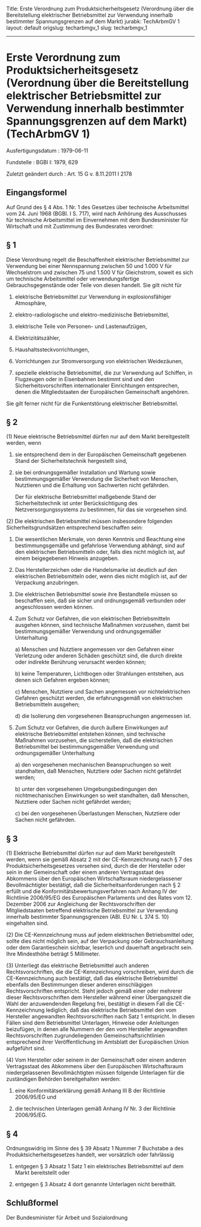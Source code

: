 Title: Erste Verordnung zum Produktsicherheitsgesetz (Verordnung über die Bereitstellung
  elektrischer Betriebsmittel zur Verwendung innerhalb bestimmter Spannungsgrenzen
  auf dem Markt)
jurabk: TechArbmGV 1
layout: default
origslug: techarbmgv_1
slug: techarbmgv_1

---

# Erste Verordnung zum Produktsicherheitsgesetz (Verordnung über die Bereitstellung elektrischer Betriebsmittel zur Verwendung innerhalb bestimmter Spannungsgrenzen auf dem Markt) (TechArbmGV 1)

Ausfertigungsdatum
:   1979-06-11

Fundstelle
:   BGBl I: 1979, 629

Zuletzt geändert durch
:   Art. 15 G v. 8.11.2011 I 2178


## Eingangsformel

Auf Grund des § 4 Abs. 1 Nr. 1 des Gesetzes über technische
Arbeitsmittel vom 24. Juni 1968 (BGBl. I S. 717), wird nach Anhörung
des Ausschusses für technische Arbeitsmittel im Einvernehmen mit dem
Bundesminister für Wirtschaft und mit Zustimmung des Bundesrates
verordnet:


## § 1

Diese Verordnung regelt die Beschaffenheit elektrischer Betriebsmittel
zur Verwendung bei einer Nennspannung zwischen 50 und 1.000 V für
Wechselstrom und zwischen 75 und 1.500 V für Gleichstrom, soweit es
sich um technische Arbeitsmittel oder verwendungsfertige
Gebrauchsgegenstände oder Teile von diesen handelt. Sie gilt nicht für

1.  elektrische Betriebsmittel zur Verwendung in explosionsfähiger
    Atmosphäre,


2.  elektro-radiologische und elektro-medizinische Betriebsmittel,


3.  elektrische Teile von Personen- und Lastenaufzügen,


4.  Elektrizitätszähler,


5.  Haushaltssteckvorrichtungen,


6.  Vorrichtungen zur Stromversorgung von elektrischen Weidezäunen,


7.  spezielle elektrische Betriebsmittel, die zur Verwendung auf Schiffen,
    in Flugzeugen oder in Eisenbahnen bestimmt sind und den
    Sicherheitsvorschriften internationaler Einrichtungen entsprechen,
    denen die Mitgliedstaaten der Europäischen Gemeinschaft angehören.



Sie gilt ferner nicht für die Funkentstörung elektrischer
Betriebsmittel.


## § 2

(1) Neue elektrische Betriebsmittel dürfen nur auf dem Markt
bereitgestellt werden, wenn

1.  sie entsprechend dem in der Europäischen Gemeinschaft gegebenen Stand
    der Sicherheitstechnik hergestellt sind,


2.  sie bei ordnungsgemäßer Installation und Wartung sowie
    bestimmungsgemäßer Verwendung die Sicherheit von Menschen, Nutztieren
    und die Erhaltung von Sachwerten nicht gefährden.

    Der für elektrische Betriebsmittel maßgebende Stand der
    Sicherheitstechnik ist unter Berücksichtigung des
    Netzversorgungssystems zu bestimmen, für das sie vorgesehen sind.




(2) Die elektrischen Betriebsmittel müssen insbesondere folgenden
Sicherheitsgrundsätzen entsprechend beschaffen sein:

1.  Die wesentlichen Merkmale, von deren Kenntnis und Beachtung eine
    bestimmungsgemäße und gefahrlose Verwendung abhängt, sind auf den
    elektrischen Betriebsmitteln oder, falls dies nicht möglich ist, auf
    einem beigegebenen Hinweis anzugeben.


2.  Das Herstellerzeichen oder die Handelsmarke ist deutlich auf den
    elektrischen Betriebsmitteln oder, wenn dies nicht möglich ist, auf
    der Verpackung anzubringen.


3.  Die elektrischen Betriebsmittel sowie ihre Bestandteile müssen so
    beschaffen sein, daß sie sicher und ordnungsgemäß verbunden oder
    angeschlossen werden können.


4.  Zum Schutz vor Gefahren, die von elektrischen Betriebsmitteln ausgehen
    können, sind technische Maßnahmen vorzusehen, damit bei
    bestimmungsgemäßer Verwendung und ordnungsgemäßer Unterhaltung

    a)  Menschen und Nutztiere angemessen vor den Gefahren einer Verletzung
        oder anderen Schäden geschützt sind, die durch direkte oder indirekte
        Berührung verursacht werden können;


    b)  keine Temperaturen, Lichtbogen oder Strahlungen entstehen, aus denen
        sich Gefahren ergeben können;


    c)  Menschen, Nutztiere und Sachen angemessen vor nichtelektrischen
        Gefahren geschützt werden, die erfahrungsgemäß von elektrischen
        Betriebsmitteln ausgehen;


    d)  die Isolierung den vorgesehenen Beanspruchungen angemessen ist.





5.  Zum Schutz vor Gefahren, die durch äußere Einwirkungen auf elektrische
    Betriebsmittel entstehen können, sind technische Maßnahmen vorzusehen,
    die sicherstellen, daß die elektrischen Betriebsmittel bei
    bestimmungsgemäßer Verwendung und ordnungsgemäßer Unterhaltung

    a)  den vorgesehenen mechanischen Beanspruchungen so weit standhalten, daß
        Menschen, Nutztiere oder Sachen nicht gefährdet werden;


    b)  unter den vorgesehenen Umgebungsbedingungen den nichtmechanischen
        Einwirkungen so weit standhalten, daß Menschen, Nutztiere oder Sachen
        nicht gefährdet werden;


    c)  bei den vorgesehenen Überlastungen Menschen, Nutztiere oder Sachen
        nicht gefährden.








## § 3

(1) Elektrische Betriebsmittel dürfen nur auf dem Markt bereitgestellt
werden, wenn sie gemäß Absatz 2 mit der CE-Kennzeichnung nach § 7 des
Produktsicherheitsgesetzes versehen sind, durch die der Hersteller
oder sein in der Gemeinschaft oder einem anderen Vertragsstaat des
Abkommens über den Europäischen Wirtschaftsraum niedergelassener
Bevollmächtigter bestätigt, daß die Sicherheitsanforderungen nach § 2
erfüllt und die Konformitätsbewertungsverfahren nach Anhang IV der
Richtlinie 2006/95/EG des Europäischen Parlaments und des Rates vom
12\. Dezember 2006 zur Angleichung der Rechtsvorschriften der
Mitgliedstaaten betreffend elektrische Betriebsmittel zur Verwendung
innerhalb bestimmter Spannungsgrenzen (ABl. EU Nr. L 374 S. 10)
eingehalten sind.

(2) Die CE-Kennzeichnung muss auf jedem elektrischen Betriebsmittel
oder, sollte dies nicht möglich sein, auf der Verpackung oder
Gebrauchsanleitung oder dem Garantieschein sichtbar, leserlich und
dauerhaft angebracht sein. Ihre Mindesthöhe beträgt 5 Millimeter.

(3) Unterliegt das elektrische Betriebsmittel auch anderen
Rechtsvorschriften, die die CE-Kennzeichnung vorschreiben, wird durch
die CE-Kennzeichnung auch bestätigt, daß das elektrische
Betriebsmittel ebenfalls den Bestimmungen dieser anderen einschlägigen
Rechtsvorschriften entspricht. Steht jedoch gemäß einer oder mehrerer
dieser Rechtsvorschriften dem Hersteller während einer Übergangszeit
die Wahl der anzuwendenden Regelung frei, bestätigt in diesem Fall die
CE-Kennzeichnung lediglich, daß das elektrische Betriebsmittel den vom
Hersteller angewandten Rechtsvorschriften nach Satz 1 entspricht. In
diesen Fällen sind dem Betriebsmittel Unterlagen, Hinweise oder
Anleitungen beizufügen, in denen alle Nummern der den vom Hersteller
angewandten Rechtsvorschriften zugrundeliegenden
Gemeinschaftsrichtlinien entsprechend ihrer Veröffentlichung im
Amtsblatt der Europäischen Union aufgeführt sind.

(4) Vom Hersteller oder seinem in der Gemeinschaft oder einem anderen
Vertragsstaat des Abkommens über den Europäischen Wirtschaftsraum
niedergelassenen Bevollmächtigten müssen folgende Unterlagen für die
zuständigen Behörden bereitgehalten werden:

1.  eine Konformitätserklärung gemäß Anhang III B der Richtlinie
    2006/95/EG und


2.  die technischen Unterlagen gemäß Anhang IV Nr. 3 der Richtlinie
    2006/95/EG.





## § 4

Ordnungswidrig im Sinne des § 39 Absatz 1 Nummer 7 Buchstabe a des
Produktsicherheitsgesetzes handelt, wer vorsätzlich oder fahrlässig

1.  entgegen § 3 Absatz 1 Satz 1 ein elektrisches Betriebsmittel auf dem
    Markt bereitstellt oder


2.  entgegen § 3 Absatz 4 dort genannte Unterlagen nicht bereithält.





## Schlußformel

Der Bundesminister für Arbeit und Sozialordnung

